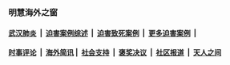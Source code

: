 
### 明慧海外之窗

####  [武汉肺炎](indexes/365.md?t=01281800) &nbsp;|&nbsp;  [迫害案例综述](indexes/328.md?t=01281800) &nbsp;|&nbsp; [迫害致死案例](indexes/277.md?t=01281800)  &nbsp;|&nbsp; [更多迫害案例](indexes/81.md?t=01281800)  &nbsp;|&nbsp; 
####  [时事评论](indexes/251.md?t=01281800) &nbsp;|&nbsp; [海外简讯](indexes/245.md?t=01281800)&nbsp;|&nbsp;  [社会支持](indexes/140.md?t=01281800) &nbsp;|&nbsp; [褒奖决议](indexes/282.md?t=01281800) &nbsp;|&nbsp; [社区报道](indexes/91.md?t=01281800)  &nbsp;|&nbsp; [天人之间](indexes/78.md?t=01281800) 

